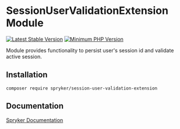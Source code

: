 # SessionUserValidationExtension Module
[![Latest Stable Version](https://poser.pugx.org/spryker/session-user-validation-extension/v/stable.svg)](https://packagist.org/packages/spryker/session-user-validation-extension)
[![Minimum PHP Version](https://img.shields.io/badge/php-%3E%3D%208.0-8892BF.svg)](https://php.net/)

Module provides functionality to persist user's session id and validate active session.

## Installation

```
composer require spryker/session-user-validation-extension
```

## Documentation

[Spryker Documentation](https://docs.spryker.com)
